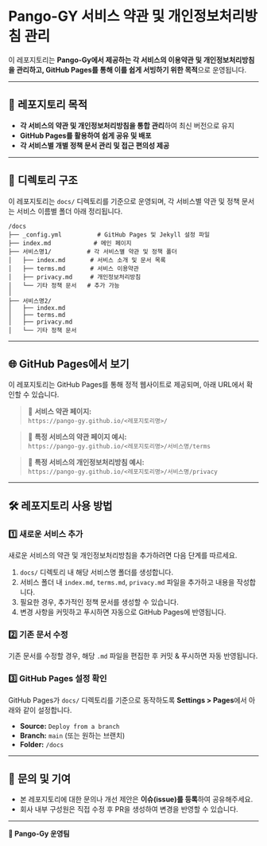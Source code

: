 # Pango-GY 서비스 약관 및 개인정보처리방침 관리

이 레포지토리는 **Pango-Gy에서 제공하는 각 서비스의 이용약관 및 개인정보처리방침을 관리하고, GitHub Pages를 통해 이를 쉽게 서빙하기 위한 목적**으로 운영됩니다.

---

## 🏢 **레포지토리 목적**

- **각 서비스의 약관 및 개인정보처리방침을 통합 관리**하여 최신 버전으로 유지
- **GitHub Pages를 활용하여 쉽게 공유 및 배포**
- **각 서비스별 개별 정책 문서 관리 및 접근 편의성 제공**

---

## 📂 **디렉토리 구조**

이 레포지토리는 `docs/` 디렉토리를 기준으로 운영되며, 각 서비스별 약관 및 정책 문서는 서비스 이름별 폴더 아래 정리됩니다.

```
/docs
├── _config.yml          # GitHub Pages 및 Jekyll 설정 파일
├── index.md            # 메인 페이지
├── 서비스명1/          # 각 서비스별 약관 및 정책 폴더
│   ├── index.md       # 서비스 소개 및 문서 목록
│   ├── terms.md       # 서비스 이용약관
│   ├── privacy.md     # 개인정보처리방침
│   └── 기타 정책 문서   # 추가 가능
│
├── 서비스명2/
│   ├── index.md
│   ├── terms.md
│   ├── privacy.md
│   └── 기타 정책 문서
```

---

## 🌐 **GitHub Pages에서 보기**

이 레포지토리는 GitHub Pages를 통해 정적 웹사이트로 제공되며, 아래 URL에서 확인할 수 있습니다.

> 📌 **서비스 약관 페이지:**  
> `https://pango-gy.github.io/<레포지토리명>/`

> 📌 **특정 서비스의 약관 페이지 예시:**  
> `https://pango-gy.github.io/<레포지토리명>/서비스명/terms`

> 📌 **특정 서비스의 개인정보처리방침 예시:**  
> `https://pango-gy.github.io/<레포지토리명>/서비스명/privacy`

---

## 🛠️ **레포지토리 사용 방법**

### 1️⃣ **새로운 서비스 추가**

새로운 서비스의 약관 및 개인정보처리방침을 추가하려면 다음 단계를 따르세요.

1. `docs/` 디렉토리 내 해당 서비스명 폴더를 생성합니다.
2. 서비스 폴더 내 `index.md`, `terms.md`, `privacy.md` 파일을 추가하고 내용을 작성합니다.
3. 필요한 경우, 추가적인 정책 문서를 생성할 수 있습니다.
4. 변경 사항을 커밋하고 푸시하면 자동으로 GitHub Pages에 반영됩니다.

### 2️⃣ **기존 문서 수정**

기존 문서를 수정할 경우, 해당 `.md` 파일을 편집한 후 커밋 & 푸시하면 자동 반영됩니다.

### 3️⃣ **GitHub Pages 설정 확인**

GitHub Pages가 `docs/` 디렉토리를 기준으로 동작하도록 **Settings > Pages**에서 아래와 같이 설정합니다.

- **Source:** `Deploy from a branch`
- **Branch:** `main` (또는 원하는 브랜치)
- **Folder:** `/docs`

---

## 📌 **문의 및 기여**

- 본 레포지토리에 대한 문의나 개선 제안은 **이슈(issue)를 등록**하여 공유해주세요.
- 회사 내부 구성원은 직접 수정 후 PR을 생성하여 변경을 반영할 수 있습니다.

---

**🔹 Pango-Gy 운영팀**
